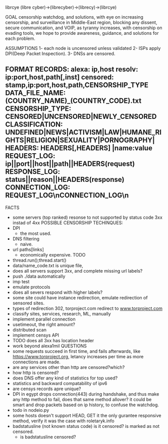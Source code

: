 librcye (libre cyber)->(librecyber)->(librecy)->(librcye)

GOAL
censorship watchdog, and solutions, with eye on increasing censorship, and surveillance in Middle-East region, blocking any dissent, secure communication, and VOIP, as tyranny increases, with censorship on evading tools, we hope to provide awareness, guidance, and solutions for each problem.

ASSUMPTIONS
  1- each node is uncensored unless validated
  2- ISPs apply DPI(Deep Packet Inspection).
  3- DNSs are censored.

FORMAT
  RECORDS:
    alexa: ip,host
    resolv: ip:port,host,path[,inst]
    censored: stamp,ip:port,host,path,CENSORSHIP_TYPE
  DATA_FILE_NAME:
    (COUNTRY_NAME)_(COUNTRY_CODE).txt
  CENSORSHIP_TYPE:
    CENSORED|UNCENSORED|NEWLY_CENSORED
  CLASSIFICATION:
    UNDEFINED|NEWS|ACTIVISM|LAW|HUMANE_RIGHTS|RELIGION|SEXUALITY|PORNOGRAPHY|
  HEADERS: HEADERS[,HEADERS]
    |name:value
  REQUEST_LOG:
    ip||port||host||path||HEADERS(request)
  RESPONSE_LOG:
    status||reason||HEADERS(response)
  CONNECTION_LOG:
    REQUEST_LOG\nCONNECTION_LOG\n
--------------------------------------------------------
FACTS
  - some servers (top ranked) resonse to not supported by status code 3xx  instad of 4xx
POSSIBLE CENSORSHIP TECHINQUES:
  - DPI
    - the most used.
  - DNS filtering
    - naive.
  - url paths[links]
    - economically expensive.
TODO
  - thread.run();thread.start()
  - data/name_code.txt is unique file,
  - does all servers support 3xx, and complete missing url labels?
  - push ./data automatically 
  - imp test
  - emulate protocols
  - does all severs respond with higher labels?
  - some site could have instance redirection, emulate redirection of sensored sites.
  - types of redirection 302, torproject.com redirect to www.torproject.com
  - classify sites, services, research, ML, manually
  - implement  parallel connection
  - usetimeout, the right amount?
  - distributed scan
  - implement censys API
  - TODO does all 3xx has location header
  - work beyond alexa1mil
QUESTIONS
  - some requests succeed in first time, and fails afterwards, like https://www.torproject.org, letancy increases per time as more connections are made.
  - are any services other than http are censored?which?
  - how http is censored?
  - does DNS offer any kind of statistics for top used?
  - statistics and backward compatability of ipv6
  - are censys records apre unique?
  - DPI in egypt drops connection(443) during handshake,
    and thus make any http method to fail, does that same method allover?
    it could be smart and drop packets based on ip history, to confuse the watchdog.
  - todo in nodeio.py
  - some hosts doesn't support HEAD, GET it the only gurantee responsive method, verify it was the case with roletaryk.info
  - badstatusline (not known status code) is it censored? is marked as not censored.
    - is badstatusline censored?